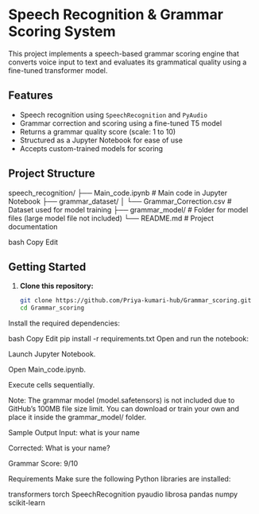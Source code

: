 # Speech Recognition & Grammar Scoring System

This project implements a speech-based grammar scoring engine that converts voice input to text and evaluates its grammatical quality using a fine-tuned transformer model.

## Features

- Speech recognition using `SpeechRecognition` and `PyAudio`
- Grammar correction and scoring using a fine-tuned T5 model
- Returns a grammar quality score (scale: 1 to 10)
- Structured as a Jupyter Notebook for ease of use
- Accepts custom-trained models for scoring

## Project Structure

speech_recognition/ ├── Main_code.ipynb # Main code in Jupyter Notebook ├── grammar_dataset/ │ └── Grammar_Correction.csv # Dataset used for model training ├── grammar_model/ # Folder for model files (large model file not included) └── README.md # Project documentation

bash
Copy
Edit

## Getting Started

1. **Clone this repository:**
   ```bash
   git clone https://github.com/Priya-kumari-hub/Grammar_scoring.git
   cd Grammar_scoring
Install the required dependencies:

bash
Copy
Edit
pip install -r requirements.txt
Open and run the notebook:

Launch Jupyter Notebook.

Open Main_code.ipynb.

Execute cells sequentially.

Note: The grammar model (model.safetensors) is not included due to GitHub’s 100MB file size limit. You can download or train your own and place it inside the grammar_model/ folder.

Sample Output
Input: what is your name

Corrected: What is your name?

Grammar Score: 9/10

Requirements
Make sure the following Python libraries are installed:

transformers
torch
SpeechRecognition
pyaudio
librosa
pandas
numpy
scikit-learn
